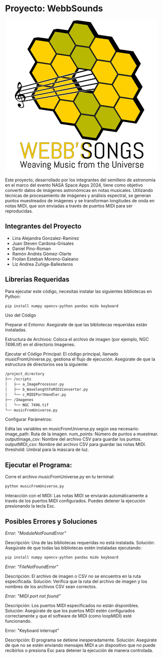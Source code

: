 # Proyecto: WebbSounds

<p align="center">
  <img src="logo.jpeg" width="500" height="500" />
</p>



Este proyecto, desarrollado por los integrantes del semillero de astronomía en el marco del evento NASA Space Apps 2024, tiene como objetivo convertir datos de imágenes astronómicas en notas musicales. Utilizando técnicas de procesamiento de imágenes y análisis espectral, se generan puntos muestreados de imágenes y se transforman longitudes de onda en notas MIDI, que son enviadas a través de puertos MIDI para ser reproducidas.

## Integrantes del Proyecto
- Lina Alejandra Gonzalez-Ramirez
- Juan Steven Cardona-Grisales
- Daniel Pino-Roman
- Ramón Andrés Gómez-Olarte
- Froilan Esteban Moreno-Galeano
- Liz Andrea Zuñiga-Ballesteros

## Librerías Requeridas

Para ejecutar este código, necesitas instalar las siguientes bibliotecas en Python:

```bash
pip install numpy opencv-python pandas mido keyboard
```

Uso del Código

  Preparar el Entorno:
        Asegúrate de que las bibliotecas requeridas están instaladas.

  Estructura de Archivos:
        Coloca el archivo de imagen (por ejemplo, NGC 7496.tif) en el directorio Imagenes.

  Ejecutar el Código Principal:
        El código principal, llamado musicFromUniverse.py, gestiona el flujo de ejecución. Asegúrate de que la estructura de directorios sea la siguiente:

```bash
/project_directory
├── /scripts
│   ├── a_ImageProcessor.py
│   ├── b_WavelengthToMIDIConverter.py
│   └── c_MIDIPortHandler.py
├── /Imagenes
│   └── NGC 7496.tif
└── musicFromUniverse.py
```

Configurar Parámetros:

Edita las variables en musicFromUniverse.py según sea necesario:
        image_path: Ruta de la imagen.
        num_points: Número de puntos a muestrear.
        outputImage_csv: Nombre del archivo CSV para guardar los puntos.
        outputMIDI_csv: Nombre del archivo CSV para guardar las notas MIDI.
        threshold: Umbral para la máscara de luz.

## Ejecutar el Programa:

Corre el archivo musicFromUniverse.py en tu terminal:

```bash
python musicFromUniverse.py
```
Interacción con el MIDI:
        Las notas MIDI se enviarán automáticamente a través de los puertos MIDI configurados. Puedes detener la ejecución presionando la tecla Esc.

## Posibles Errores y Soluciones

*Error: "ModuleNotFoundError"*

  Descripción: Una de las bibliotecas requeridas no está instalada.
  Solución: Asegúrate de que todas las bibliotecas estén instaladas ejecutando:
 ```bash
 pip install numpy opencv-python pandas mido keyboard
 ```
*Error: "FileNotFoundError"*

  Descripción: El archivo de imagen o CSV no se encuentra en la ruta especificada.
  Solución: Verifica que la ruta del archivo de imagen y los nombres de los archivos CSV sean correctos.

*Error: "MIDI port not found"*

  Descripción: Los puertos MIDI especificados no están disponibles.
  Solución: Asegúrate de que los puertos MIDI estén configurados correctamente y que el software de MIDI (como loopMIDI) esté funcionando.

Error: "Keyboard interrupt"

  Descripción: El programa se detiene inesperadamente.
  Solución: Asegúrate de que no se estén enviando mensajes MIDI a un dispositivo que no puede recibirlos o presiona Esc para detener la ejecución de manera controlada.


